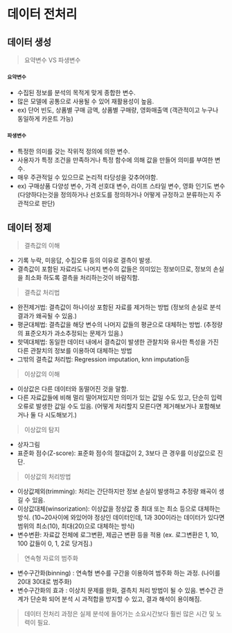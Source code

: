 # 데이터 전처리

## 데이터 생성
> 요약변수 VS 파생변수
#### `요약변수`
- 수집된 정보를 분석의 목적게 맞게 종합한 변수.
- 많은 모델에 공통으로 사용될 수 있어 재활용성이 높음.
- ex) 단어 빈도, 상품별 구매 금액, 상품별 구매량, 영화매출액 (객관적이고 누구나 동일하게 카운트 가능)

#### `파생변수`
- 특정한 의미를 갖는 작위적 정의에 의한 변수.
- 사용자가 특정 조건을 만족하거나 특정 함수에 의해 값을 만들어 의미를 부여한 변수.
- 매우 주관적일 수 있으므로 논리적 타당성을 갖추어야함.
- ex) 구매상품 다양성 변수, 가격 선호대 변수, 라이프 스타일 변수, 영화 인기도 변수 (다양하다는것을 정의하거나 선호도를 정의하거나 어떻게 규정하고 분류하는지 주관적으로 판단)

## 데이터 정제
> 결측값의 이해
- 기록 누락, 미응답, 수집오류 등의 이유로 결측이 발생.
- 결측값이 포함된 자료라도 나머지 변수의 값들은 의미있는 정보이므로, 정보의 손실을 최소화 하도록 결측을 처리하는것이 바람직함.

> 결측값 처리법
- 완전제거법: 결측값이 하나이상 포함된 자료를 제거하는 방법 (정보의 손실로 분석결과가 왜곡될 수 있음.)
- 평균대체법: 결측값을 해당 변수의 나머지 값들의 평균으로 대체하는 방법. (추정량의 표준오차가 과소추정되는 문제가 있음.)
- 핫덱대체법: 동일한 데이터 내에서 결측값이 발생한 관찰치와 유사한 특성을 가진 다른 관찰치의 정보를 이용하여 대체하는 방법
- 그밖의 결측값 처리법: Regression imputation, knn imputation등

> 이상값의 이해
- 이상값은 다른 데이터와 동떨어진 것을 말함.
- 다른 자료값들에 비해 멀리 떨어져있지만 의미가 있는 값일 수도 있고, 단순히 입력 오류로 발생한 값일 수도 있음. (어떻게 처리할지 모른다면 제거해보거나 포함해보거나 둘 다 시도해보기.)

> 이상값의 탐지
- 상자그림
- 표준화 점수(Z-score): 표준화 점수의 절대값이 2, 3보다 큰 경우를 이상값으로 진단.

> 이상값의 처리방법
- 이상값제외(trimming): 처리는 간단하지만 정보 손실이 발생하고 추정량 왜곡이 생길 수 있음.
- 이상값대체(winsorization): 이상값을 정상값 중 최대 또는 최소 등으로 대체하는 방식.
(10~20사이에 와있어야 정상인 데이터인데, 1과 300이라는 데이터가 있다면 범위의 최소(10), 최대(20)으로 대체하는 방식)
- 변수변환: 자료값 전체에 로그변환, 제곱근 변환 등을 적용 (ex. 로그변환은 1, 10, 100 값들이 0, 1, 2로 당겨짐.)

> 연속형 자료의 범주화
- 변수구간화(binning)
: 연속형 변수를 구간을 이용하여 범주화 하는 과정. (나이를 20대 30대로 범주화)
- 변수구간화의 효과
: 이상치 문제를 완화, 결측치 처리 방법이 될 수 있음. 변수간 관계가 단순화 되어 분석 시 과적합을 방지할 수 있고, 결과 해석이 용이해짐.

> 데이터 전처리 과정은 실제 분석에 들어가는 소요시간보다 훨씬 많은 시간 및 노력이 필요.